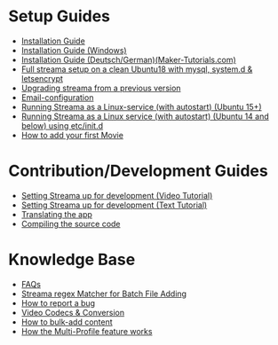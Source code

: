 
# Setup Guides
* [Installation Guide](https://github.com/dularion/streama/wiki/Getting-started)  
* [Installation Guide (Windows)](https://github.com/dularion/streama/wiki/Getting-Started-(Windows))  
* [Installation Guide (Deutsch/German)(Maker-Tutorials.com)](https://maker-tutorials.com/eigene-streaming-seite-wie-netflix-mit-streama-und-einem-raspberry-pi-3/)  
* [Full streama setup on a clean Ubuntu18 with mysql, system.d & letsencrypt](https://github.com/streamaserver/streama/wiki/Full-streama-setup-on-a-clean-Ubuntu18-with-mysql,-system.d-&-letsencrypt)
* [Upgrading streama from a previous version](https://github.com/streamaserver/streama/wiki/Upgrading-Streama-from-a-previous-version)
* [Email-configuration](https://github.com/streamaserver/streama/wiki/Email-configuration)
* [Running Streama as a Linux-service (with autostart) (Ubuntu 15+)](https://github.com/streamaserver/streama/wiki/Running-as-a-service-(autostart)-on-Ubuntu-15-or-higher)
* [Running Streama as a Linux service (with autostart) (Ubuntu 14 and below) using etc/init.d](https://github.com/streamaserver/streama/wiki/Running-Streama-as-a-Linux-service-(with-autostart)-(Ubuntu-14-and-below)-using--etc-init.d-)
* [How to add your first Movie](https://github.com/streamaserver/streama/wiki/How-to-add-your-first-Movie)

# Contribution/Development Guides
* [Setting Streama up for development (Video Tutorial)](https://www.youtube.com/watch?v=hn9grcWbBFM&t=11s)
* [Setting Streama up for development (Text Tutorial)](https://github.com/streamaserver/streama/wiki/Local-Streama-Setup)  
* [Translating the app](https://github.com/dularion/streama/wiki/Translating-the-app)    
* [Compiling the source code](https://github.com/dularion/streama/wiki/Compiling-the-source-code)

# Knowledge Base 
- [FAQs](https://github.com/dularion/streama/wiki/FAQs)  
- [Streama regex Matcher for Batch File Adding](https://github.com/streamaserver/streama/wiki/Streama-regex-Matcher-for-Batch-File-Adding)
- [How to report a bug](https://github.com/streamaserver/streama/wiki/How-to-report-a-bug)
- [Video Codecs & Conversion](https://github.com/streamaserver/streama/wiki/Video-Codecs-&-Conversion)
- [How to bulk-add content](https://github.com/streamaserver/streama/releases/tag/v1.2.3_beta)
- [How the Multi-Profile feature works](https://github.com/streamaserver/streama/releases/tag/v1.6.0-RC10)
   